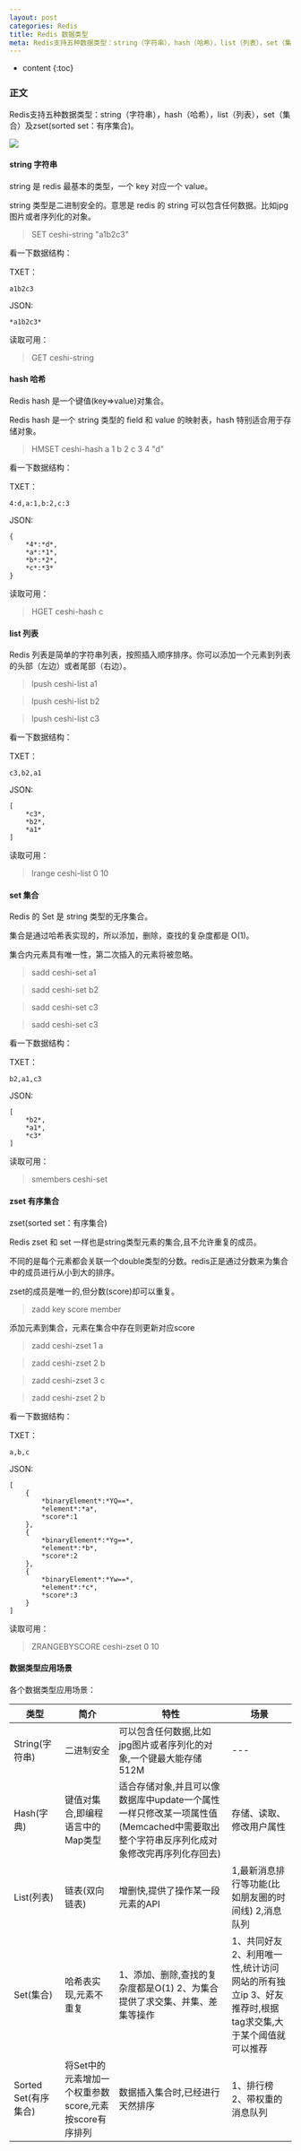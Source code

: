```yaml
---
layout: post
categories: Redis
title: Redis 数据类型
meta: Redis支持五种数据类型：string（字符串），hash（哈希），list（列表），set（集合）及zset(sorted set：有序集合)。 
---
```

* content
{:toc}

### 正文

Redis支持五种数据类型：string（字符串），hash（哈希），list（列表），set（集合）及zset(sorted set：有序集合)。 

![]({{site.baseurl}}/images/20210112/20210112126420.png)

#### string 字符串

string 是 redis 最基本的类型，一个 key 对应一个 value。

string 类型是二进制安全的。意思是 redis 的 string 可以包含任何数据。比如jpg图片或者序列化的对象。

> SET ceshi-string "a1b2c3"

看一下数据结构：

TXET：
```
a1b2c3
```

JSON:
```
*a1b2c3*
```

读取可用：

> GET ceshi-string

#### hash 哈希

Redis hash 是一个键值(key=>value)对集合。

Redis hash 是一个 string 类型的 field 和 value 的映射表，hash 特别适合用于存储对象。

> HMSET ceshi-hash a 1 b 2 c 3 4 "d"

看一下数据结构：

TXET：
```
4:d,a:1,b:2,c:3
```

JSON:
```
{
    *4*:*d*,
    *a*:*1*,
    *b*:*2*,
    *c*:*3*
}
```

读取可用：

> HGET ceshi-hash c

#### list 列表

Redis 列表是简单的字符串列表，按照插入顺序排序。你可以添加一个元素到列表的头部（左边）或者尾部（右边）。

> lpush ceshi-list a1

> lpush ceshi-list b2

> lpush ceshi-list c3

看一下数据结构：

TXET：
```
c3,b2,a1
```

JSON:
```
[
    *c3*,
    *b2*,
    *a1*
]
```

读取可用：

> lrange ceshi-list 0 10

#### set 集合

Redis 的 Set 是 string 类型的无序集合。

集合是通过哈希表实现的，所以添加，删除，查找的复杂度都是 O(1)。

集合内元素具有唯一性，第二次插入的元素将被忽略。

> sadd ceshi-set a1

> sadd ceshi-set b2

> sadd ceshi-set c3

> sadd ceshi-set c3

看一下数据结构：

TXET：
```
b2,a1,c3
```

JSON:
```
[
    *b2*,
    *a1*,
    *c3*
]
```

读取可用：

> smembers ceshi-set

#### zset 有序集合

zset(sorted set：有序集合)

Redis zset 和 set 一样也是string类型元素的集合,且不允许重复的成员。

不同的是每个元素都会关联一个double类型的分数。redis正是通过分数来为集合中的成员进行从小到大的排序。

zset的成员是唯一的,但分数(score)却可以重复。

> zadd key score member 

添加元素到集合，元素在集合中存在则更新对应score

> zadd ceshi-zset 1 a

> zadd ceshi-zset 2 b

> zadd ceshi-zset 3 c

> zadd ceshi-zset 2 b

看一下数据结构：

TXET：
```
a,b,c
```

JSON:
```
[
    {
        *binaryElement*:*YQ==*,
        *element*:*a*,
        *score*:1
    },
    {
        *binaryElement*:*Yg==*,
        *element*:*b*,
        *score*:2
    },
    {
        *binaryElement*:*Yw==*,
        *element*:*c*,
        *score*:3
    }
]
```

读取可用：

> ZRANGEBYSCORE ceshi-zset 0 10

#### 数据类型应用场景

各个数据类型应用场景：

| 类型     | 简介     | 特性     | 场景 |
| -------- | -------- | -------- | -------- |
| String(字符串)     | 二进制安全     | 可以包含任何数据,比如jpg图片或者序列化的对象,一个键最大能存储512M     | --- | 
| Hash(字典)     | 键值对集合,即编程语言中的Map类型     | 适合存储对象,并且可以像数据库中update一个属性一样只修改某一项属性值(Memcached中需要取出整个字符串反序列化成对象修改完再序列化存回去)     | 存储、读取、修改用户属性 | 
| List(列表)     | 链表(双向链表)     | 增删快,提供了操作某一段元素的API     | 1,最新消息排行等功能(比如朋友圈的时间线) 2,消息队列 | 
| Set(集合)     | 哈希表实现,元素不重复     | 1、添加、删除,查找的复杂度都是O(1) 2、为集合提供了求交集、并集、差集等操作     | 1、共同好友 2、利用唯一性,统计访问网站的所有独立ip 3、好友推荐时,根据tag求交集,大于某个阈值就可以推荐 | 
| Sorted Set(有序集合)     | 将Set中的元素增加一个权重参数score,元素按score有序排列     | 数据插入集合时,已经进行天然排序     | 1、排行榜 2、带权重的消息队列 | 

<br/><br/><br/><br/><br/>
### 参考资料

Redis 数据类型 <https://www.runoob.com/redis/redis-data-types.html>

Redis 数据结构详解 <https://www.runoob.com/w3cnote/redis-intro-data-structure.html>

redis数据结构，底层编码 <https://www.jianshu.com/p/798395467dd1>


